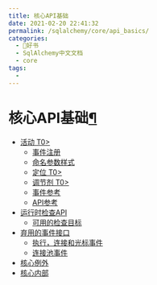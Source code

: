 ```yaml
---
title: 核心API基础
date: 2021-02-20 22:41:32
permalink: /sqlalchemy/core/api_basics/
categories:
  - 📖好书
  - SqlAlchemy中文文档
  - core
tags:
  - 
---
```

核心API基础[¶](#core-api-basics "Permalink to this headline")
=============================================================

-   [活动 T0\>](event.html)
    -   [事件注册](event.html#event-registration)
    -   [命名参数样式](event.html#named-argument-styles)
    -   [定位 T0\>](event.html#targets)
    -   [调节剂 T0\>](event.html#modifiers)
    -   [事件参考](event.html#event-reference)
    -   [API参考](event.html#api-reference)
-   [运行时检查API](inspection.html)
    -   [可用的检查目标](inspection.html#available-inspection-targets)
-   [弃用的事件接口](interfaces.html)
    -   [执行，连接和光标事件](interfaces.html#execution-connection-and-cursor-events)
    -   [连接池事件](interfaces.html#connection-pool-events)
-   [核心例外](exceptions.html)
-   [核心内部](internals.html)

